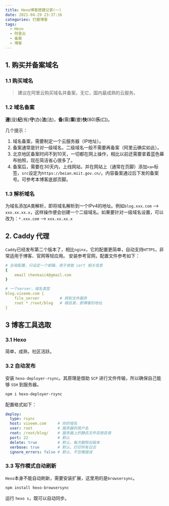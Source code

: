 ```yaml
---
title: Hexo博客搭建记录(一)
date: 2021-04-29 23:37:16
categories: 打磨博客
tags:
  - Hexo
  - 阿里云
  - 备案
  - 博客
---
```



## 1. 购买并备案域名

### 1.1 购买域名
> 建议在阿里云购买域名并备案，无它，国内最成熟的云服务。

### 1.2 域名备案
**遵**(没)**纪**(有)**守**(办)**法**(法)，**备**(需)**案**(要)**快**(80)**乐**(口)。

几个提示：
1. 域名备案，需要制定一个云服务器（IP地址）。
2. 备案通常是针对一级域名，二级域名一般不需要再备案（阿里云确实如此）。
3. 北京地区备案时间不到10天，一切都在网上操作，相比以前还需要拿着蓝色幕布拍照，现在简洁省心很多了。
4. 备案后，需要在30天内，上线网站，并在网站上（通常在页脚）添加`<a>`标签，`src`设定为`https://beian.miit.gov.cn/`。内容备案通过后下发的备案号。可参考本博客底部页脚。

### 1.3 解析域名
为域名添加A类解析，即将域名解析到一个IPv4的地址。例如`blog.xxx.com` --> `xxx.xx.xx.x`，这样操作便会创建一个二级域名。如果要针对一级域名设置，可以改为：`*.xxx.com` --> `xxx.xx.xx.x`


## 2. Caddy 代理

`Caddy`已经发布第二个版本了，相比`nginx`，它的配置更简单，自动支持`HTTPS`，非常适用于博客、官网等轻应用。
安装参考官网，配置文件参考如下：

```yml
# 全局配置，只设定一个邮箱，用于收取 cert 相关信息
{
	email chenkaic4@gmail.com
}

# 一个server，域名类型
blog.viseem.com {
	file_server         # 转到文件服务
	root * /root/blog   # 根目录，即博客的地址
}

```

## 3 博客工具选取

### 3.1 Hexo
简单，成熟，社区活跃。

### 3.2 自动发布
安装 `hexo-deployer-rsync`。其原理是借助 `SCP` 进行文件传输，所以确保自己能够 `SSH` 到服务器。
```bash
npm i hexo-deployer-rsync
```

配置格式如下：
```yml
deploy:
  type: rsync
  host: viseem.com     # 你的域名
  user: root           # 服务器的用户名
  root: /root/blog/    # 服务器上的静态文件存放目录
  port: 22             # 默认
  delete: true         # 默认，每次删除旧版本
  verbose: true        # 默认，打印所有日志
  ignore_errors: false # 默认，不忽略错误
```

### 3.3 写作模式自动刷新
`Hexo`本身不能自动刷新，需要安装扩展，这里用的是`browsersync`。

```bash
npm install hexo-browsersync
```

运行 `hexo s`，既可以自动同步。